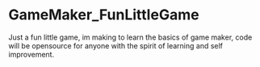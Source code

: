 # GameMaker_FunLittleGame
Just a fun little game, im making to learn the basics of game maker, code will be opensource for anyone with the spirit of learning and self improvement.
